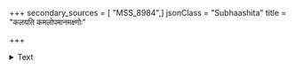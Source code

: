 +++
secondary_sources = [ "MSS_8984",]
jsonClass = "Subhaashita"
title = "कलयति कमलोपमानमक्ष्णोः"

+++

<details><summary>Text</summary>

कलयति कमलोपमानमक्ष्णोः प्रथयति वाचि सुधारसस्य साम्यम्।  
सखि कथय किमाचरामि कान्ते समजनि तत्र सहिष्णुतैव दोषः॥
</details>
